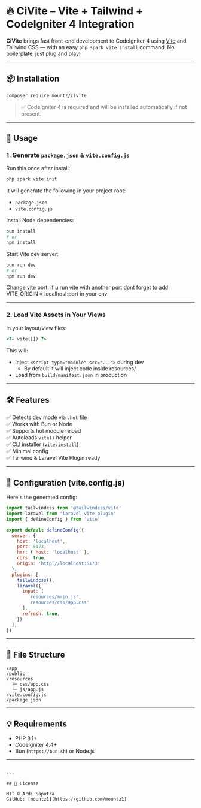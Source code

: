 # 🔥 CiVite – Vite + Tailwind + CodeIgniter 4 Integration

**CiVite** brings fast front-end development to CodeIgniter 4 using [Vite](https://vitejs.dev/) and Tailwind CSS — with an easy `php spark vite:install` command. No boilerplate, just plug and play!

---

## 📦 Installation

```bash
composer require mountz/civite
```

> ✅ CodeIgniter 4 is required and will be installed automatically if not present.

---

## 🚀 Usage

### 1. Generate `package.json` & `vite.config.js`

Run this once after install:

```bash
php spark vite:init
```

It will generate the following in your project root:

- `package.json`
- `vite.config.js`

Install Node dependencies:

```bash
bun install
# or
npm install
```

Start Vite dev server:

```bash
bun run dev
# or
npm run dev
```

Change vite port:
if u run vite with another port dont forget to add VITE_ORIGIN = localhost:port in your env

---

### 2. Load Vite Assets in Your Views

In your layout/view files:

```php
<?= vite([]) ?>
```

This will:

- Inject `<script type="module" src="...">` during dev
  - By default it will inject code inside resources/
- Load from `build/manifest.json` in production

---

## 🛠 Features

✅ Detects dev mode via `.hot` file  
✅ Works with Bun or Node  
✅ Supports hot module reload  
✅ Autoloads `vite()` helper  
✅ CLI installer (`vite:install`)  
✅ Minimal config  
✅ Tailwind & Laravel Vite Plugin ready

---

## 🔧 Configuration (vite.config.js)

Here's the generated config:

```js
import tailwindcss from '@tailwindcss/vite'
import laravel from 'laravel-vite-plugin'
import { defineConfig } from 'vite'

export default defineConfig({
  server: {
    host: 'localhost',
    port: 5173,
    hmr: { host: 'localhost' },
    cors: true,
    origin: 'http://localhost:5173'
  },
  plugins: [
    tailwindcss(),
    laravel({
      input: [
        'resources/main.js',
        'resources/css/app.css'
      ],
      refresh: true,
    })
  ],
})
```

---

## 📁 File Structure

```
/app
/public
/resources
  ├─ css/app.css
  └─ js/app.js
/vite.config.js
/package.json
```

---

## 💡 Requirements

- PHP 8.1+
- CodeIgniter 4.4+
- Bun (`https://bun.sh`) or Node.js

---

```

---

## 📜 License

MIT © Ardi Saputra  
GitHub: [mountz1](https://github.com/mountz1)
